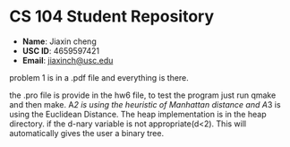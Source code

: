 # CS 104 Student Repository

- **Name**: Jiaxin cheng
- **USC ID**: 4659597421
- **Email**: jiaxinch@usc.edu

problem 1 is in a .pdf file and everything is there.

the .pro file is provide in the hw6 file, to test the program just run qmake and then make. A*2 is using the heuristic of Manhattan distance and A*3 is using the Euclidean Distance. The heap implementation is in the heap directory.
if the d-nary variable is not appropriate(d<2). This will automatically gives the user a binary tree.


